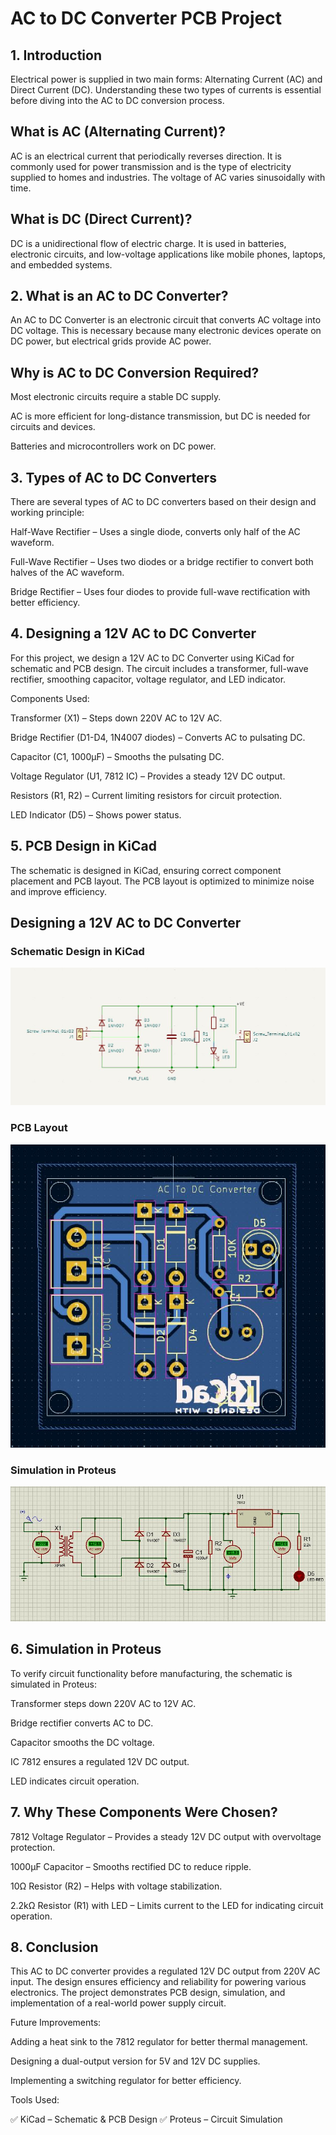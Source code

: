 # AC to DC Converter PCB Project

## 1. Introduction

  Electrical power is supplied in two main forms: Alternating Current (AC) and Direct Current (DC). Understanding these two types of currents is essential before diving into the AC to DC conversion 
  process.

##  What is AC (Alternating Current)?

   AC is an electrical current that periodically reverses direction. It is commonly used for power transmission and is the type of electricity supplied to homes and industries. The voltage of AC varies 
   sinusoidally with time.

##  What is DC (Direct Current)?

   DC is a unidirectional flow of electric charge. It is used in batteries, electronic circuits, and low-voltage applications like mobile phones, laptops, and embedded systems.

## 2. What is an AC to DC Converter?

   An AC to DC Converter is an electronic circuit that converts AC voltage into DC voltage. This is necessary because many electronic devices operate on DC power, but electrical grids provide AC power.

## Why is AC to DC Conversion Required?

  Most electronic circuits require a stable DC supply.

  AC is more efficient for long-distance transmission, but DC is needed for circuits and devices.

  Batteries and microcontrollers work on DC power.

## 3. Types of AC to DC Converters

  There are several types of AC to DC converters based on their design and working principle:

  Half-Wave Rectifier – Uses a single diode, converts only half of the AC waveform.

  Full-Wave Rectifier – Uses two diodes or a bridge rectifier to convert both halves of the AC waveform.

  Bridge Rectifier – Uses four diodes to provide full-wave rectification with better efficiency.

## 4. Designing a 12V AC to DC Converter

  For this project, we design a 12V AC to DC Converter using KiCad for schematic and PCB design. The circuit includes a transformer, full-wave rectifier, smoothing capacitor, voltage regulator, and LED 
  indicator.

  Components Used:

  Transformer (X1) – Steps down 220V AC to 12V AC.

  Bridge Rectifier (D1-D4, 1N4007 diodes) – Converts AC to pulsating DC.

  Capacitor (C1, 1000µF) – Smooths the pulsating DC.

  Voltage Regulator (U1, 7812 IC) – Provides a steady 12V DC output.

  Resistors (R1, R2) – Current limiting resistors for circuit protection.

  LED Indicator (D5) – Shows power status.

## 5. PCB Design in KiCad

  The schematic is designed in KiCad, ensuring correct component placement and PCB layout. The PCB layout is optimized to minimize noise and improve efficiency.
## Designing a 12V AC to DC Converter

### Schematic Design in KiCad
![Schematic Design](https://github.com/KAMAKHYA022/AC_TO_DC_CONVERTER/blob/main/SCHEMATIC.JPG) 

### PCB Layout
![PCB Layout](https://github.com/KAMAKHYA022/AC_TO_DC_CONVERTER/blob/main/PCB.JPG)

### Simulation in Proteus
![Proteus Simulation](https://github.com/KAMAKHYA022/AC_TO_DC_CONVERTER/blob/main/proteus.JPG)


## 6. Simulation in Proteus

To verify circuit functionality before manufacturing, the schematic is simulated in Proteus:

Transformer steps down 220V AC to 12V AC.

Bridge rectifier converts AC to DC.

Capacitor smooths the DC voltage.

IC 7812 ensures a regulated 12V DC output.

LED indicates circuit operation.

## 7. Why These Components Were Chosen?

7812 Voltage Regulator – Provides a steady 12V DC output with overvoltage protection.

1000µF Capacitor – Smooths rectified DC to reduce ripple.

10Ω Resistor (R2) – Helps with voltage stabilization.

2.2kΩ Resistor (R1) with LED – Limits current to the LED for indicating circuit operation.

## 8. Conclusion

This AC to DC converter provides a regulated 12V DC output from 220V AC input. The design ensures efficiency and reliability for powering various electronics. The project demonstrates PCB design, simulation, and implementation of a real-world power supply circuit.

Future Improvements:

Adding a heat sink to the 7812 regulator for better thermal management.

Designing a dual-output version for 5V and 12V DC supplies.

Implementing a switching regulator for better efficiency.

Tools Used:

✅ KiCad – Schematic & PCB Design
✅ Proteus – Circuit Simulation
